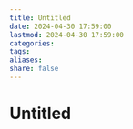 ```yaml
---
title: Untitled
date: 2024-04-30 17:59:00
lastmod: 2024-04-30 17:59:00
categories: 
tags: 
aliases: 
share: false 
---
```


# Untitled

